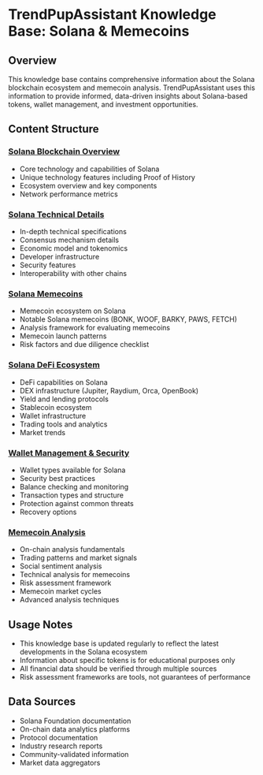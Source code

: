 # TrendPupAssistant Knowledge Base: Solana & Memecoins

## Overview
This knowledge base contains comprehensive information about the Solana blockchain ecosystem and memecoin analysis. TrendPupAssistant uses this information to provide informed, data-driven insights about Solana-based tokens, wallet management, and investment opportunities.

## Content Structure

### [Solana Blockchain Overview](solana_overview.md)
- Core technology and capabilities of Solana
- Unique technology features including Proof of History
- Ecosystem overview and key components
- Network performance metrics

### [Solana Technical Details](solana_technical.md)
- In-depth technical specifications
- Consensus mechanism details
- Economic model and tokenomics
- Developer infrastructure
- Security features
- Interoperability with other chains

### [Solana Memecoins](solana_memecoins.md)
- Memecoin ecosystem on Solana
- Notable Solana memecoins (BONK, WOOF, BARKY, PAWS, FETCH)
- Analysis framework for evaluating memecoins
- Memecoin launch patterns
- Risk factors and due diligence checklist

### [Solana DeFi Ecosystem](solana_defi.md)
- DeFi capabilities on Solana
- DEX infrastructure (Jupiter, Raydium, Orca, OpenBook)
- Yield and lending protocols
- Stablecoin ecosystem
- Wallet infrastructure
- Trading tools and analytics
- Market trends

### [Wallet Management & Security](solana_wallet_security.md)
- Wallet types available for Solana
- Security best practices
- Balance checking and monitoring
- Transaction types and structure
- Protection against common threats
- Recovery options

### [Memecoin Analysis](memecoin_analysis.md)
- On-chain analysis fundamentals
- Trading patterns and market signals
- Social sentiment analysis
- Technical analysis for memecoins
- Risk assessment framework
- Memecoin market cycles
- Advanced analysis techniques

## Usage Notes
- This knowledge base is updated regularly to reflect the latest developments in the Solana ecosystem
- Information about specific tokens is for educational purposes only
- All financial data should be verified through multiple sources
- Risk assessment frameworks are tools, not guarantees of performance

## Data Sources
- Solana Foundation documentation
- On-chain data analytics platforms
- Protocol documentation
- Industry research reports
- Community-validated information
- Market data aggregators
